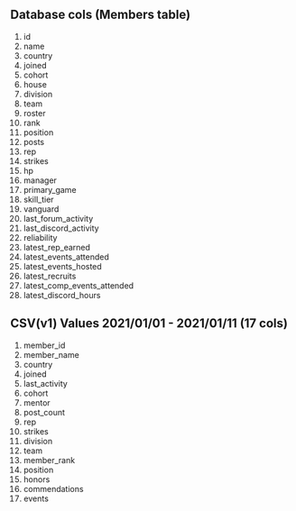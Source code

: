 ## Database cols (Members table)
1. id
2. name
3. country
4. joined
5. cohort
6. house
7. division
8. team
9. roster
10. rank
11. position
12. posts
13. rep
14. strikes
15. hp
16. manager
17. primary_game
18. skill_tier
19. vanguard
20. last_forum_activity
21. last_discord_activity
22. reliability
23. latest_rep_earned
24. latest_events_attended
25. latest_events_hosted
26. latest_recruits
27. latest_comp_events_attended
28. latest_discord_hours

## CSV(v1) Values 2021/01/01 - 2021/01/11 (17 cols)
1. member_id
2. member_name
3. country
4. joined
5. last_activity
6. cohort
7. mentor
8. post_count
9. rep
10. strikes
11. division
12. team
13. member_rank
14. position
15. honors
16. commendations
17. events
